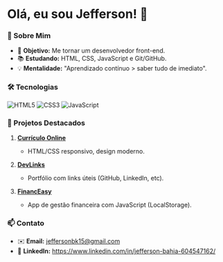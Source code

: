 # Olá, eu sou Jefferson! 👋  

### 🌱 Sobre Mim  
- 🎯 **Objetivo:** Me tornar um desenvolvedor front-end.  
- 📚 **Estudando:** HTML, CSS, JavaScript e Git/GitHub.  
- 💡 **Mentalidade:** "Aprendizado contínuo > saber tudo de imediato".  

### 🛠️ Tecnologias  
![HTML5](https://img.shields.io/badge/HTML5-E34F26?style=for-the-badge&logo=html5&logoColor=white)
![CSS3](https://img.shields.io/badge/CSS3-1572B6?style=for-the-badge&logo=css3&logoColor=white)
![JavaScript](https://img.shields.io/badge/JavaScript-F7DF1E?style=for-the-badge&logo=javascript&logoColor=black)

### 📌 Projetos Destacados  
1. [**Currículo Online**](https://github.com/jeffersonbk15/Curriculo-Incrementado)  
   - HTML/CSS responsivo, design moderno.  

2. [**DevLinks**](https://github.com/jeffersonbk15/devlinks)  
   - Portfólio com links úteis (GitHub, LinkedIn, etc).  

3. [**FinancEasy**](https://github.com/jeffersonbk15/financ-easy)  
   - App de gestão financeira com JavaScript (LocalStorage).  

### 📫 Contato  
- ✉️ **Email:** [jeffersonbk15@gmail.com](mailto:seu@email.com)  
- 🔗 **LinkedIn:** https://www.linkedin.com/in/jefferson-bahia-604547162/  



